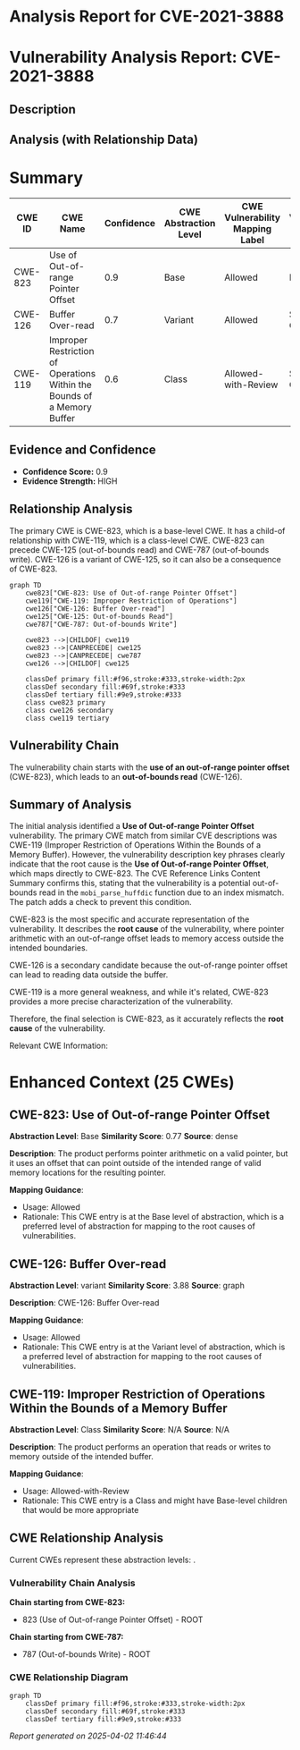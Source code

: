 # Analysis Report for CVE-2021-3888

# Vulnerability Analysis Report: CVE-2021-3888

## Description



## Analysis (with Relationship Data)

# Summary
| CWE ID | CWE Name | Confidence | CWE Abstraction Level | CWE Vulnerability Mapping Label | CWE-Vulnerability Mapping Notes |
|---|---|---|---|---|---|
| CWE-823 | Use of Out-of-range Pointer Offset | 0.9 | Base | Allowed | Primary CWE |
| CWE-126 | Buffer Over-read | 0.7 | Variant | Allowed | Secondary Candidate |
| CWE-119 | Improper Restriction of Operations Within the Bounds of a Memory Buffer | 0.6 | Class | Allowed-with-Review | Secondary Candidate |

## Evidence and Confidence

*   **Confidence Score:** 0.9
*   **Evidence Strength:** HIGH

## Relationship Analysis
The primary CWE is CWE-823, which is a base-level CWE. It has a child-of relationship with CWE-119, which is a class-level CWE. CWE-823 can precede CWE-125 (out-of-bounds read) and CWE-787 (out-of-bounds write). CWE-126 is a variant of CWE-125, so it can also be a consequence of CWE-823.

```mermaid
graph TD
    cwe823["CWE-823: Use of Out-of-range Pointer Offset"]
    cwe119["CWE-119: Improper Restriction of Operations"]
    cwe126["CWE-126: Buffer Over-read"]
    cwe125["CWE-125: Out-of-bounds Read"]
    cwe787["CWE-787: Out-of-bounds Write"]

    cwe823 -->|CHILDOF| cwe119
    cwe823 -->|CANPRECEDE| cwe125
    cwe823 -->|CANPRECEDE| cwe787
    cwe126 -->|CHILDOF| cwe125

    classDef primary fill:#f96,stroke:#333,stroke-width:2px
    classDef secondary fill:#69f,stroke:#333
    classDef tertiary fill:#9e9,stroke:#333
    class cwe823 primary
    class cwe126 secondary
    class cwe119 tertiary
```

## Vulnerability Chain
The vulnerability chain starts with the **use of an out-of-range pointer offset** (CWE-823), which leads to an **out-of-bounds read** (CWE-126).

## Summary of Analysis
The initial analysis identified a **Use of Out-of-range Pointer Offset** vulnerability. The primary CWE match from similar CVE descriptions was CWE-119 (Improper Restriction of Operations Within the Bounds of a Memory Buffer). However, the vulnerability description key phrases clearly indicate that the root cause is the **Use of Out-of-range Pointer Offset**, which maps directly to CWE-823. The CVE Reference Links Content Summary confirms this, stating that the vulnerability is a potential out-of-bounds read in the `mobi_parse_huffdic` function due to an index mismatch. The patch adds a check to prevent this condition.

CWE-823 is the most specific and accurate representation of the vulnerability. It describes the **root cause** of the vulnerability, where pointer arithmetic with an out-of-range offset leads to memory access outside the intended boundaries.

CWE-126 is a secondary candidate because the out-of-range pointer offset can lead to reading data outside the buffer.

CWE-119 is a more general weakness, and while it's related, CWE-823 provides a more precise characterization of the vulnerability.

Therefore, the final selection is CWE-823, as it accurately reflects the **root cause** of the vulnerability.

Relevant CWE Information:

# Enhanced Context (25 CWEs)

## CWE-823: Use of Out-of-range Pointer Offset
**Abstraction Level**: Base
**Similarity Score**: 0.77
**Source**: dense

**Description**:
The product performs pointer arithmetic on a valid pointer, but it uses an offset that can point outside of the intended range of valid memory locations for the resulting pointer.

**Mapping Guidance**:
- Usage: Allowed
- Rationale: This CWE entry is at the Base level of abstraction, which is a preferred level of abstraction for mapping to the root causes of vulnerabilities.

## CWE-126: Buffer Over-read
**Abstraction Level**: variant
**Similarity Score**: 3.88
**Source**: graph

**Description**:
CWE-126: Buffer Over-read

**Mapping Guidance**:
- Usage: Allowed
- Rationale: This CWE entry is at the Variant level of abstraction, which is a preferred level of abstraction for mapping to the root causes of vulnerabilities.

## CWE-119: Improper Restriction of Operations Within the Bounds of a Memory Buffer
**Abstraction Level**: Class
**Similarity Score**: N/A
**Source**: N/A

**Description**:
The product performs an operation that reads or writes to memory outside of the intended buffer.

**Mapping Guidance**:
- Usage: Allowed-with-Review
- Rationale: This CWE entry is a Class and might have Base-level children that would be more appropriate


## CWE Relationship Analysis

Current CWEs represent these abstraction levels: .


### Vulnerability Chain Analysis

**Chain starting from CWE-823:**
- 823 (Use of Out-of-range Pointer Offset) - ROOT


**Chain starting from CWE-787:**
- 787 (Out-of-bounds Write) - ROOT



### CWE Relationship Diagram

```mermaid
graph TD
    classDef primary fill:#f96,stroke:#333,stroke-width:2px
    classDef secondary fill:#69f,stroke:#333
    classDef tertiary fill:#9e9,stroke:#333
```



*Report generated on 2025-04-02 11:46:44*
